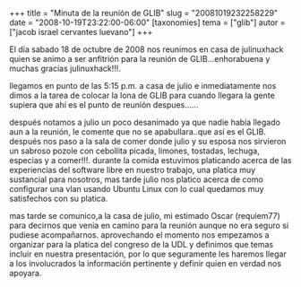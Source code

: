 +++
title = "Minuta de la reunión de GLIB"
slug = "20081019232258229"
date = "2008-10-19T23:22:00-06:00"
[taxonomies]
tema = ["glib"]
autor = ["jacob israel cervantes luevano"]
+++

El día sabado 18 de octubre de 2008 nos reunimos en casa de julinuxhack
quien se animo a ser anfitrión para la reunión de GLIB…enhorabuena y
muchas gracias julinuxhack!!!.

llegamos en punto de las 5:15 p.m. a casa de julio e inmediatamente nos
dimos a la tarea de colocar la lona de GLIB para cuando llegara la gente
supiera que ahí es el punto de reunión despues……

<!-- more -->
después notamos a julio un poco desanimado ya que nadie había llegado
aun a la reunión, le comente que no se apabullara..que así es el GLIB.
después nos paso a la sala de comer donde julio y su esposa nos
sirvieron un sabroso pozole con cebollita picada, limones, tostadas,
lechuga, especias y a comer!!!. durante la comida estuvimos platicando
acerca de las experiencias del software libre en nuestro trabajo, una
platica muy sustancial para nosotros, mas tarde julio nos platico acerca
de como configurar una vlan usando Ubuntu Linux con lo cual quedamos muy
satisfechos con su platica.

mas tarde se comunico,a la casa de julio, mi estimado Oscar (requiem77)
para decirnos que venia en camino para la reunión aunque no era seguro
si pudiese acompañarnos. aprovechando el momento nos empezamos a
organizar para la platica del congreso de la UDL y definimos que temas
incluir en nuestra presentación, por lo que seguramente les haremos
llegar a los involucrados la información pertinente y definir quien en
verdad nos apoyara.

